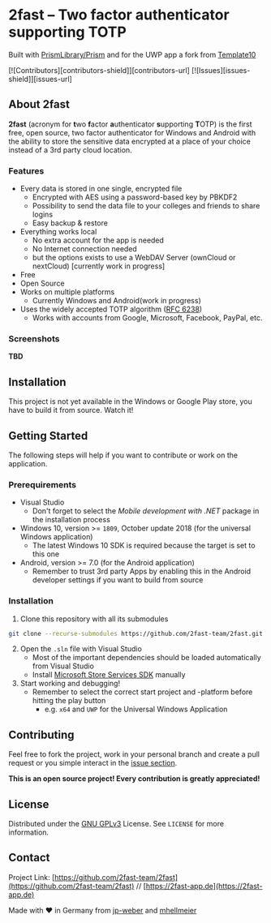 # 2fast – Two factor authenticator supporting TOTP
Built with [PrismLibrary/Prism](https://github.com/PrismLibrary/Prism) and for the UWP app a fork from [Template10](https://github.com/2fast-team/Template10?organization=2fast-team&organization=2fast-team)

[![Contributors][contributors-shield]][contributors-url]
[![Issues][issues-shield]][issues-url]

## About 2fast

**2fast** (acronym for **t**wo **f**actor **a**uthenticator **s**upporting **T**OTP) is the first free, open source, two factor authenticator for Windows and Android with the ability to store the sensitive data encrypted at a place of your choice instead of a 3rd party cloud location.

### Features

- Every data is stored in one single, encrypted file
	- Encrypted with AES using a password-based key by PBKDF2
	- Possibility to send the data file to your colleges and friends to share logins
	- Easy backup & restore
- Everything works local
	- No extra account for the app is needed
	- No Internet connection needed
	- but the options exists to use a WebDAV Server (ownCloud or nextCloud) [currently work in progress]
- Free
- Open Source
- Works on multiple platforms
	- Currently Windows and Android(work in progress)
- Uses the widely accepted TOTP algorithm ([RFC 6238](https://tools.ietf.org/html/rfc6238))
	- Works with accounts from Google, Microsoft, Facebook, PayPal, etc.

### Screenshots

**TBD**


## Installation

This project is not yet available in the Windows or Google Play store, you have to build it from source. Watch it!


## Getting Started

The following steps will help if you want to contribute or work on the application.

### Prerequirements

- Visual Studio
	- Don't forget to select the *Mobile development with .NET* package in the installation process 
- Windows 10, version >= `1809`, October update 2018 (for the universal Windows application)
	- The latest Windows 10 SDK is required because the target is set to this one
- Android, version >= 7.0 (for the Android application)
	* Remember to trust 3rd party Apps by enabling this in the Android developer settings if you want to build from source

### Installation

1. Clone this repository with all its submodules
```sh
git clone --recurse-submodules https://github.com/2fast-team/2fast.git
```
2. Open the `.sln` file with Visual Studio
	- Most of the important dependencies should be loaded automatically from Visual Studio
	- Install [Microsoft Store Services SDK](https://marketplace.visualstudio.com/items?itemName=AdMediator.MicrosoftStoreServicesSDK) manually
3. Start working and debugging!
	- Remember to select the correct start project and -platform before hitting the play button
	  - e.g. `x64` and `UWP` for the Universal Windows Application


## Contributing

Feel free to fork the project, work in your personal branch and create a pull request or you simple interact in the [issue section](https://github.com/2fast-team/2fast/issues).

**This is an open source project! Every contribution is greatly appreciated!**


## License

Distributed under the [GNU GPLv3](https://www.gnu.org/licenses/gpl-3.0.en.html) License. See `LICENSE` for more information.


## Contact

Project Link: [https://github.com/2fast-team/2fast](https://github.com/2fast-team/2fast) // [https://2fast-app.de](https://2fast-app.de)

Made with ♥ in Germany from [jp-weber](https://github.com/jp-weber) and [mhellmeier](https://github.com/mhellmeier)
